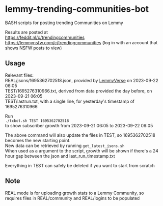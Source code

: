 # lemmy-trending-communities-bot
BASH scripts for posting trending Communities on Lemmy

Results are posted at  
https://feddit.nl/c/trendingcommunities  
https://lemmynsfw.com/c/trendingcommunities (log in with an account that shows NSFW posts to view)  

## Usage  
Relevant files:  
REAL/jsons/1695362702518.json, provided by [LemmyVerse](https://lemmyverse.net) on 2023-09-22 06:05  
TEST/1695276310966.txt, derived from data provided the day before, on 2023-09-21 06:05  
TEST/lastrun.txt, with a single line, for yesterday's timestamp of 1695276310966  

Run  
`./tcbot.sh TEST 1695362702518`  
to show subscriber growth from 2023-09-21 06:05 to 2023-09-22 06:05  

The above command will also update the files in TEST, so 1695362702518 becomes the new starting point.  
New data can be retrieved by running `get_latest_jsons.sh`  
When used as a argument to the script, growth will be shown if there's a 24 hour gap between the json and last_run_timestamp.txt  

Everything in TEST can safely be deleted if you want to start from scratch  

## Note

REAL mode is for uploading growth stats to a Lemmy Community, so requires files in REAL/community and REAL/logins
to be populated
